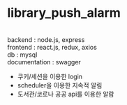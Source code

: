 # library_push_alarm
<br/>
backend : node.js, express
<br/>
frontend : react.js, redux, axios
<br/>
db : mysql
<br/>
documentation : swagger
<br/>


- 쿠키/세션을 이용한 login
- scheduler을 이용한 지속적 알림 
- 도서관/코로나 공공 api를 이용한 알람 

